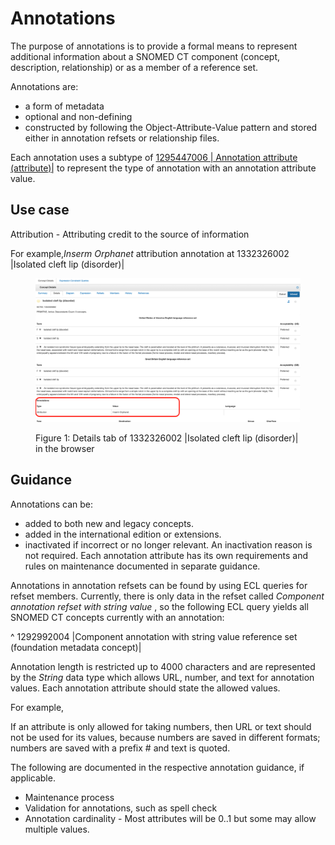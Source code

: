 # Annotations

The purpose of annotations is to provide a formal means to represent additional information about a SNOMED CT component (concept, description, relationship) or as a member of a reference set.

Annotations are:

  * a form of metadata
  * optional and non-defining
  * constructed by following the Object-Attribute-Value pattern and stored either in annotation refsets or relationship files.

Each annotation uses a subtype of  [ 1295447006 | Annotation attribute (attribute)|](http://snomed.info/id/1295447006 "1295447006 | Annotation attribute \(attribute\) |") to represent the type of annotation with an annotation attribute value. 

## Use case

Attribution - Attributing credit to the source of information

For example,_Inserm Orphanet_ attribution annotation at 1332326002 |Isolated cleft lip (disorder)|

<figure><img src="images/256869352.png" alt="" title=""><figcaption><p>Figure 1: Details tab of 1332326002 |Isolated cleft lip (disorder)| in the browser</p></figcaption></figure>

## Guidance

Annotations can be:

  * added to both new and legacy concepts. 
  * added in the international edition or extensions.
  * inactivated if incorrect or no longer relevant. An inactivation reason is not required. Each annotation attribute has its own requirements and rules on maintenance documented in separate guidance. 

Annotations in annotation refsets can be found by using ECL queries for refset members. Currently, there is only data in the refset called _Component annotation refset with string value_ , so the following ECL query yields all SNOMED CT concepts currently with an annotation: 

^ 1292992004 |Component annotation with string value reference set (foundation metadata concept)|

Annotation length is restricted up to 4000 characters and are represented by the _String_ data type which allows URL, number, and text for annotation values. Each annotation attribute should state the allowed values. 

For example,

If an attribute is only allowed for taking numbers, then URL or text should not be used for its values, because numbers are saved in different formats; numbers are saved with a prefix # and text is quoted. 

The following are documented in the respective annotation guidance, if applicable. 

  * Maintenance process
  * Validation for annotations, such as spell check
  * Annotation cardinality - Most attributes will be 0..1 but some may allow multiple values.

